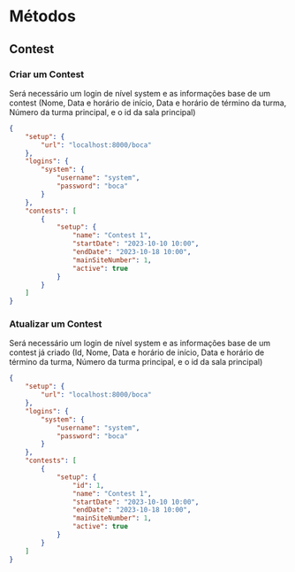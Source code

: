 # Métodos

## Contest

### Criar um Contest

Será necessário um login de nível system e as informações base de um contest (Nome, Data e horário de início, Data e horário de término da turma, Número da turma principal, e o id da sala principal)

```json
{
    "setup": {
        "url": "localhost:8000/boca"
    },
    "logins": {
        "system": {
            "username": "system",
            "password": "boca"
        }
    },
    "contests": [
        {
            "setup": {
                "name": "Contest 1",
                "startDate": "2023-10-10 10:00",
                "endDate": "2023-10-18 10:00",
                "mainSiteNumber": 1,
                "active": true
            }
        }
    ]
}
```

### Atualizar um Contest

Será necessário um login de nível system e as informações base de um contest já criado (Id, Nome, Data e horário de início, Data e horário de término da turma, Número da turma principal, e o id da sala principal)

```json
{
    "setup": {
        "url": "localhost:8000/boca"
    },
    "logins": {
        "system": {
            "username": "system",
            "password": "boca"
        }
    },
    "contests": [
        {
            "setup": {
                "id": 1,
                "name": "Contest 1",
                "startDate": "2023-10-10 10:00",
                "endDate": "2023-10-18 10:00",
                "mainSiteNumber": 1,
                "active": true
            }
        }
    ]
}
```
